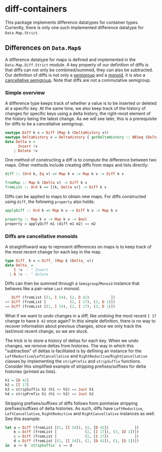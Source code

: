 # diff-containers

This package implements difference datatypes for container types. Currently,
there is only one such implemented difference datatype for `Data.Map.Strict`.

## Differences on `Data.Map`s

A difference datatype for maps is defined and implemented in the
`Data.Map.Diff.Strict` module. A key property of our definition of diffs is that
diffs can not only be combined/summed, they can also be subtracted. Our
definition of diffs is not only a
[semigroup](https://en.wikipedia.org/wiki/Semigroup#Definition) and a
[monoid](https://en.wikipedia.org/wiki/Monoid#Definition), it is also a
[cancellative semigroup](https://en.wikipedia.org/wiki/Cancellative_semigroup).
Note that diffs are not a commutative semigroup.

### Simple overview

A difference type keeps track of whether a value is to be inserted or deleted at
a specific key. At the same time, we also keep track of the history of changes
for specific keys using a delta history, the right-most element of the history
being the latest change. As we will see later, this is a prerequisite for diffs
to be a cancellative semigroup.

```haskell
newtype Diff k v = Diff (Map k (DeltaHistory v))
newtype DeltaHistory v = DeltaHistory { getDeltaHistory :: NESeq (Delta v) }
data Delta v =
      Insert !v
    | Delete !v
```

One method of constructing a diff is to compute the difference between two maps.
Other methods include creating diffs from maps and lists directly:

```haskell
diff :: (Ord k, Eq v) => Map k v -> Map k v -> Diff k v

fromMap :: Map k (Delta v) -> Diff k v
fromList :: Ord k => [(k, Delta v)] -> Diff k v
```

Diffs can be applied to maps to obtain new maps. For diffs constructed using
`diff`, the following `property` also holds:

```haskell
applyDiff :: Ord k => Map k v -> Diff k v -> Map k v

property :: Map k v -> Map k v -> Bool
property = applyDiff m1 (diff m1 m2) == m2
```

### Diffs are cancellative monoids

A straightfoward way to represent differences on maps is to keep track of the
most recent change for each key in the map.

```haskell
type Diff_ k v = Diff_ (Map k (Delta_ v))
data Delta_ =
    I !v -- ^ Insert
  | D !v -- ^ Delete
```

Diffs can then be summed through a `Semigroup`/`Monoid` instance that behaves
like a pair-wise `Last` monoid.

```haskell
   Diff (fromList [(1, I 54), (2, D 42)          ])
<> Diff (fromList [           (2, I 17), (3, D 1)])
== Diff (fromList [(1, I 54), (2, I 17), (3, D 1)])
```

What if we want to undo changes in a diff, like undoing the most recent `I 17`
change to have `D 42` once again? In this simple definition, there is no way to
recover information about previous changes, since we only track the last/most
recent change, so we are stuck.

The trick is to store a *history* of deltas for each key. When we undo changes,
we remove deltas from histories. The way in which this "subtraction" of deltas
is facilitated is by defining an instance for the
`LeftReductive`/`LeftCancellative` and `RightReductive`/`RightCancellative`
classes by implementing the `stripPrefix` and `stripSuffix` functions. Consider
this simplified example of stripping prefixes/suffixes for delta histories
(printed as lists).

```haskell
h1 = [D 42]
h2 = [I 17]
h3 = stripSuffix h2 (h1 <> h2) == Just h1
h4 = stripPrefix h1 (h1 <> h2) == Just h2
```

Stripping prefixes/suffixes of diffs follows from pointwise stripping
prefixes/suffixes of delta histories. As such, diffs have `LeftReductive`,
`LeftCancellative`, `RightReductive` and `RightCancellative` instances as well.
See this example:

```haskell
let a = Diff (fromList [(1, [I 54]), (2, [D 42])            ])
    b = Diff (fromList [             (2, [I 17]), (3, [D 1])])
    c = Diff (fromList [             (2, [I 17])            ])
    d = Diff (fromList [(1, [I 54]), (2, [D 42]), (3, [D 1])])
in  a <> b `stripSuffix` c == d
```
